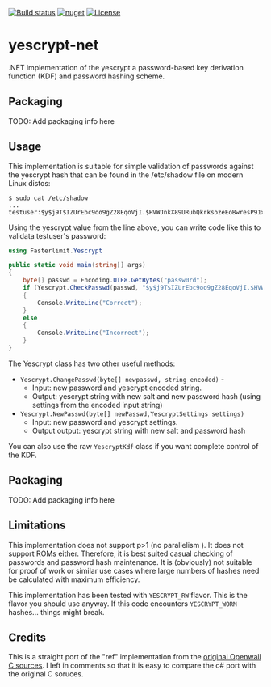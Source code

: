 [![Build status](https://img.shields.io/appveyor/build/petrsnm/yescrypt-net)](https://ci.appveyor.com/project/petrsnm/yescrypt-net)
[![nuget](https://img.shields.io/nuget/v/yescrypt-net)](https://www.nuget.org/packages/yescrypt-net)
[![License](https://img.shields.io/github/license/petrsnm/yescrypt-net)](https://github.com/petrnsm/yescrypt-net/blob/master/LICENSE)

# yescrypt-net

.NET implementation of the yescrypt a password-based key derivation function (KDF) and password hashing scheme.

## Packaging

TODO: Add packaging info here

## Usage

This implementation is suitable for simple validation of passwords against the yescrypt hash that can be found in the /etc/shadow file on modern Linux distos:

``` 
$ sudo cat /etc/shadow
...
testuser:$y$j9T$IZUrEbc9oo9gZ28EqoVjI.$HVWJnkX89URubQkrksozeEoBwresP91xRowRD4ynRE9:19389:0:99999:7:::
```

Using the yescrypt value from the line above, you can write code like this to validata testuser's password:

``` c#
using Fasterlimit.Yescrypt

public static void main(string[] args)
{
    byte[] passwd = Encoding.UTF8.GetBytes("passw0rd");
    if (Yescrypt.CheckPasswd(passwd, "$y$j9T$IZUrEbc9oo9gZ28EqoVjI.$HVWJnkX89URubQkrksozeEoBwresP91xRowRD4ynRE9"))
    {
        Console.WriteLine("Correct");
    }
    else
    {                 
        Console.WriteLine("Incorrect");
    }
}
```

The Yescrypt class has two other useful methods:

* `Yescrypt.ChangePasswd(byte[] newpasswd, string encoded)` -
    * Input: new password and yescrypt encoded string.  
    * Output: yescrypt string with new salt and new password hash (using settings from the encoded input string)
* `Yescrypt.NewPasswd(byte[] newPasswd,YescryptSettings settings)` 
    * Input: new password and yescrypt settings.  
    * Output output: yescrypt string with new salt and password hash

You can also use the raw `YescryptKdf` class if you want complete control of the KDF. 

## Packaging

TODO: Add packaging info here

## Limitations    

This implementation does not support p>1 (no parallelism ). It does not support ROMs either. Therefore, it is best suited casual checking of passwords and password hash maintenance.  It is (obviously) not suitable for proof of work or similar use cases where large numbers of hashes need be calculated with maximum efficiency.

This implementation has been tested with `YESCRYPT_RW` flavor.  This is the flavor you should use anyway.  If this code encounters `YESCRYPT_WORM` hashes... things might break. 

## Credits
This is a straight port of the "ref" implementation from the [original Openwall C sources](https://github.com/openwall/yescrypt).  I  left in comments so that it is easy to compare the c# port with the original C soruces. 